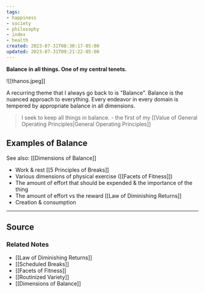 ```yaml
---
tags:
- happiness
- society
- philosophy
- index
- health
created: 2023-07-31T08:30:17-05:00
updated: 2023-07-31T09:21:22-05:00
---
```

**Balance in all things. One of my central tenets.**

![[thanos.jpeg]]

A recurring theme that I always go back to is "Balance". Balance is the nuanced approach to everything. Every endeavor in every domain is tempered by appropriate balance in all dimensions. 

> I seek to keep all things in balance. - the first of my [[Value of General Operating Principles|General Operating Principles]]

## Examples of Balance

See also: [[Dimensions of Balance]] 

- Work & rest [[5 Principles of Breaks]]
- Various dimensions of physical exercise ([[Facets of Fitness]])
- The amount of effort that should be expended & the importance of the thing
- The amount of effort vs the reward [[Law of Diminishing Returns]]
- Creation & consumption

---

## Source


### Related Notes
- [[Law of Diminishing Returns]] 
- [[Scheduled Breaks]] 
- [[Facets of Fitness]] 
- [[Routinized Variety]] 
- [[Dimensions of Balance]]